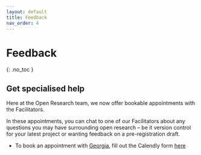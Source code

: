 ```yaml
---
layout: default
title: Feedback
nav_order: 4
---
```


# Feedback
{: .no_toc }


## Get specialised help

Here at the Open Research team, we now offer bookable appointments with the Facilitators.

In these appointments, you can chat to one of our Facilitators about any questions you may have surrounding open research – be it version control for your latest project or wanting feedback on a pre-registration draft.

* To book an appointment with [Georgia](https://gacarter.github.io/), fill out the Calendly form [here](https://calendly.com/gacarter/open-research-appointment)

